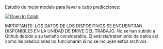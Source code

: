 Estudio de mejor modelo para llevar a cabo predicciones: 

[![Open In Colab](https://colab.research.google.com/assets/colab-badge.svg)](https://colab.research.google.com/github/icastellsg/TimeSeriesForecastingIA/blob/main/testDataSuntracerTemperatura.ipynb)

IMPORTANTE: LOS DATOS DE LOS DISPOSITIVOS SE ENCUENTRAN DISPONIBLES EN LA UNIDAD DE DRIVE DEL TRABAJO. No se han subido a Github debido a su tamaño considerable. El análisis/tratamiento de datos así como las predicciones no funcionarán si no se incluyen estos archivos.
